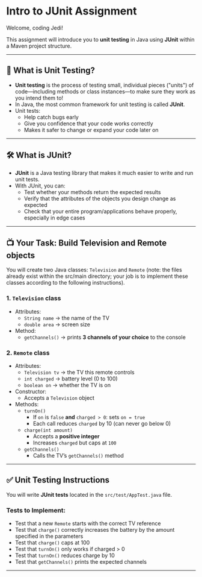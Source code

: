 # Intro to JUnit Assignment

Welcome, coding Jedi! 

This assignment will introduce you to **unit testing** in Java using **JUnit** within a Maven project structure.

---
## 📖 What is Unit Testing?
- **Unit testing** is the process of testing small, individual pieces ("units") of code—including methods or class instances—to make sure they work as you intend them to!
- In Java, the most common framework for unit testing is called **JUnit**.
- Unit tests:
  - Help catch bugs early
  - Give you confidence that your code works correctly
  - Makes it safer to change or expand your code later on

---
## 🛠 What is JUnit?
- **JUnit** is a Java testing library that makes it much easier to write and run unit tests.
- With JUnit, you can:
  - Test whether your methods return the expected results
  - Verify that the attributes of the objects you design change as expected
  - Check that your entire program/applications behave properly, especially in edge cases
---
## 📺 Your Task: Build Television and Remote objects

You will create two Java classes: `Television` and `Remote` (note: the files already exist within the src/main directory; your job is to implement these classes according to the following instructions).

### 1. `Television` class
- Attributes:
  - `String name` → the name of the TV
  - `double area` → screen size
- Method:
  - `getChannels()` → prints **3 channels of your choice** to the console

### 2. `Remote` class
- Attributes:
  - `Television tv` → the TV this remote controls
  - `int charged` → battery level (0 to 100)
  - `boolean on` → whether the TV is on
- Constructor:
  - Accepts a `Television` object
- Methods:
  - `turnOn()`  
    - If `on` is `false` **and** `charged > 0`: sets `on = true`
    - Each call reduces `charged` by 10 (can never go below 0)
  - `charge(int amount)`  
    - Accepts a **positive integer**
    - Increases `charged` but caps at `100`
  - `getChannels()`  
    - Calls the TV’s `getChannels()` method

---
## ✅ Unit Testing Instructions
You will write **JUnit tests** located in the `src/test/AppTest.java` file.

### Tests to Implement:
- Test that a new `Remote` starts with the correct TV reference
- Test that `charge()` correctly increases the battery by the amount specified in the parameters
- Test that `charge()` caps at 100
- Test that `turnOn()` only works if charged > 0
- Test that `turnOn()` reduces charge by 10
- Test that `getChannels()` prints the expected channels

---